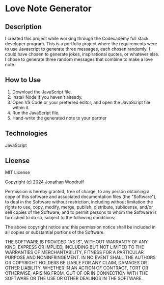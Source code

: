 # Love Note Generator

## Description
I created this project while working through the Codecademy full stack developer program. This is a portfolio project where the requirements were to use Javascript to generate three messages, each chosen randomly. I could have chosen to generate jokes, inspirational quotes, or whatever else. I chose to generate three random messages that combine to make a love note.

## How to Use
1. Download the JavaScript file.
2. Install Node if you haven't already.
3. Open VS Code or your preferred editor, and open the JavaScript file within it.
4. Run the JavaScript file.
5. Hand-write the generated note to your partner

## Technologies

JavaScript

## License

MIT License

Copyright (c) 2024 Jonathan Woodruff

Permission is hereby granted, free of charge, to any person obtaining a copy
of this software and associated documentation files (the "Software"), to deal
in the Software without restriction, including without limitation the rights
to use, copy, modify, merge, publish, distribute, sublicense, and/or sell
copies of the Software, and to permit persons to whom the Software is
furnished to do so, subject to the following conditions:

The above copyright notice and this permission notice shall be included in all
copies or substantial portions of the Software.

THE SOFTWARE IS PROVIDED "AS IS", WITHOUT WARRANTY OF ANY KIND, EXPRESS OR
IMPLIED, INCLUDING BUT NOT LIMITED TO THE WARRANTIES OF MERCHANTABILITY,
FITNESS FOR A PARTICULAR PURPOSE AND NONINFRINGEMENT. IN NO EVENT SHALL THE
AUTHORS OR COPYRIGHT HOLDERS BE LIABLE FOR ANY CLAIM, DAMAGES OR OTHER
LIABILITY, WHETHER IN AN ACTION OF CONTRACT, TORT OR OTHERWISE, ARISING FROM,
OUT OF OR IN CONNECTION WITH THE SOFTWARE OR THE USE OR OTHER DEALINGS IN THE
SOFTWARE.
